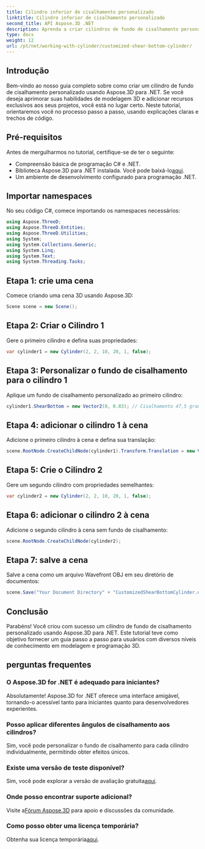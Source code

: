 ```yaml
---
title: Cilindro inferior de cisalhamento personalizado
linktitle: Cilindro inferior de cisalhamento personalizado
second_title: API Aspose.3D .NET
description: Aprenda a criar cilindros de fundo de cisalhamento personalizados usando Aspose.3D for .NET com nosso guia passo a passo detalhado. Eleve suas habilidades de modelagem 3D hoje!
type: docs
weight: 12
url: /pt/net/working-with-cylinder/customized-shear-bottom-cylinder/
---
```

## Introdução
Bem-vindo ao nosso guia completo sobre como criar um cilindro de fundo de cisalhamento personalizado usando Aspose.3D para .NET. Se você deseja aprimorar suas habilidades de modelagem 3D e adicionar recursos exclusivos aos seus projetos, você está no lugar certo. Neste tutorial, orientaremos você no processo passo a passo, usando explicações claras e trechos de código.
## Pré-requisitos
Antes de mergulharmos no tutorial, certifique-se de ter o seguinte:
- Compreensão básica de programação C# e .NET.
-  Biblioteca Aspose.3D para .NET instalada. Você pode baixá-lo[aqui](https://releases.aspose.com/3d/net/).
- Um ambiente de desenvolvimento configurado para programação .NET.
## Importar namespaces
No seu código C#, comece importando os namespaces necessários:
```csharp
using Aspose.ThreeD;
using Aspose.ThreeD.Entities;
using Aspose.ThreeD.Utilities;
using System;
using System.Collections.Generic;
using System.Linq;
using System.Text;
using System.Threading.Tasks;
```
## Etapa 1: crie uma cena
Comece criando uma cena 3D usando Aspose.3D:
```csharp
Scene scene = new Scene();
```
## Etapa 2: Criar o Cilindro 1
Gere o primeiro cilindro e defina suas propriedades:
```csharp
var cylinder1 = new Cylinder(2, 2, 10, 20, 1, false);
```
## Etapa 3: Personalizar o fundo de cisalhamento para o cilindro 1
Aplique um fundo de cisalhamento personalizado ao primeiro cilindro:
```csharp
cylinder1.ShearBottom = new Vector2(0, 0.83); // Cisalhamento 47,5 graus no plano xy (eixo z)
```
## Etapa 4: adicionar o cilindro 1 à cena
Adicione o primeiro cilindro à cena e defina sua translação:
```csharp
scene.RootNode.CreateChildNode(cylinder1).Transform.Translation = new Vector3(10, 0, 0);
```
## Etapa 5: Crie o Cilindro 2
Gere um segundo cilindro com propriedades semelhantes:
```csharp
var cylinder2 = new Cylinder(2, 2, 10, 20, 1, false);
```
## Etapa 6: adicionar o cilindro 2 à cena
Adicione o segundo cilindro à cena sem fundo de cisalhamento:
```csharp
scene.RootNode.CreateChildNode(cylinder2);
```
## Etapa 7: salve a cena
Salve a cena como um arquivo Wavefront OBJ em seu diretório de documentos:
```csharp
scene.Save("Your Document Directory" + "CustomizedShearBottomCylinder.obj", FileFormat.WavefrontOBJ);
```
## Conclusão
Parabéns! Você criou com sucesso um cilindro de fundo de cisalhamento personalizado usando Aspose.3D para .NET. Este tutorial teve como objetivo fornecer um guia passo a passo para usuários com diversos níveis de conhecimento em modelagem e programação 3D.
## perguntas frequentes
### O Aspose.3D for .NET é adequado para iniciantes?
Absolutamente! Aspose.3D for .NET oferece uma interface amigável, tornando-o acessível tanto para iniciantes quanto para desenvolvedores experientes.
### Posso aplicar diferentes ângulos de cisalhamento aos cilindros?
Sim, você pode personalizar o fundo de cisalhamento para cada cilindro individualmente, permitindo obter efeitos únicos.
### Existe uma versão de teste disponível?
 Sim, você pode explorar a versão de avaliação gratuita[aqui](https://releases.aspose.com/).
### Onde posso encontrar suporte adicional?
 Visite a[Fórum Aspose.3D](https://forum.aspose.com/c/3d/18) para apoio e discussões da comunidade.
### Como posso obter uma licença temporária?
 Obtenha sua licença temporária[aqui](https://purchase.aspose.com/temporary-license/).